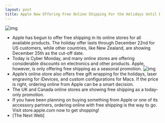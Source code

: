 ```yaml
---
layout: post
title: Apple Now Offering Free Online Shipping For the Holidays Until December 22
---
```

![img](http://media.idownloadblog.com/wp-content/uploads/2011/11/Screen-Shot-2011-11-28-at-11.29.09-AM-e1322497866838.jpg)
* Apple has begun to offer free shipping in its online stores for all available products. The holiday offer lasts through December 22nd for US customers, while other countries, like New Zealand, are showing December 25th as the cut-off date.
* Today is Cyber Monday, and many online stores are offering considerable discounts on electronics and other products. Apple, however, is only offering free shipping as a seasonal promotion.
![img](http://media.idownloadblog.com/wp-content/uploads/2011/11/Screen-Shot-2011-11-28-at-08.21.04.png)
* Apple’s online store also offers free gift wrapping for the holidays, laser engraving for iDevices, and custom configurations for Macs. If the price is right, ordering online from Apple can be a smart decision.
* The UK and Canada online stores are showing free shipping as a today-only promotion.
* If you have been planning on buying something from Apple or one of its accessory partners, ordering online with free shipping is the way to go. Visit store.apple.com now to get shopping!
* [The Next Web]

